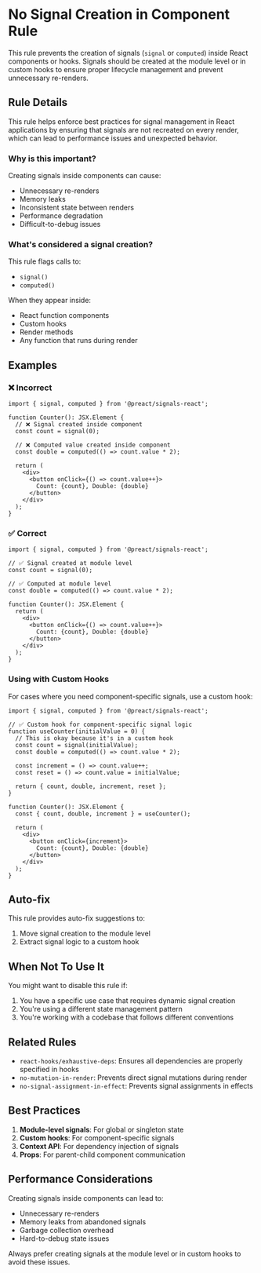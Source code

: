 # No Signal Creation in Component Rule

This rule prevents the creation of signals (`signal` or `computed`) inside React components or hooks. Signals should be created at the module level or in custom hooks to ensure proper lifecycle management and prevent unnecessary re-renders.

## Rule Details

This rule helps enforce best practices for signal management in React applications by ensuring that signals are not recreated on every render, which can lead to performance issues and unexpected behavior.

### Why is this important?

Creating signals inside components can cause:

- Unnecessary re-renders
- Memory leaks
- Inconsistent state between renders
- Performance degradation
- Difficult-to-debug issues

### What's considered a signal creation?

This rule flags calls to:

- `signal()`
- `computed()`

When they appear inside:

- React function components
- Custom hooks
- Render methods
- Any function that runs during render

## Examples

### ❌ Incorrect

```tsx
import { signal, computed } from '@preact/signals-react';

function Counter(): JSX.Element {
  // ❌ Signal created inside component
  const count = signal(0);
  
  // ❌ Computed value created inside component
  const double = computed(() => count.value * 2);
  
  return (
    <div>
      <button onClick={() => count.value++}>
        Count: {count}, Double: {double}
      </button>
    </div>
  );
}
```

### ✅ Correct

```tsx
import { signal, computed } from '@preact/signals-react';

// ✅ Signal created at module level
const count = signal(0);

// ✅ Computed at module level
const double = computed(() => count.value * 2);

function Counter(): JSX.Element {
  return (
    <div>
      <button onClick={() => count.value++}>
        Count: {count}, Double: {double}
      </button>
    </div>
  );
}
```

### Using with Custom Hooks

For cases where you need component-specific signals, use a custom hook:

```tsx
import { signal, computed } from '@preact/signals-react';

// ✅ Custom hook for component-specific signal logic
function useCounter(initialValue = 0) {
  // This is okay because it's in a custom hook
  const count = signal(initialValue);
  const double = computed(() => count.value * 2);
  
  const increment = () => count.value++;
  const reset = () => count.value = initialValue;
  
  return { count, double, increment, reset };
}

function Counter(): JSX.Element {
  const { count, double, increment } = useCounter();
  
  return (
    <div>
      <button onClick={increment}>
        Count: {count}, Double: {double}
      </button>
    </div>
  );
}
```

## Auto-fix

This rule provides auto-fix suggestions to:

1. Move signal creation to the module level
2. Extract signal logic to a custom hook

## When Not To Use It

You might want to disable this rule if:

1. You have a specific use case that requires dynamic signal creation
2. You're using a different state management pattern
3. You're working with a codebase that follows different conventions

## Related Rules

- `react-hooks/exhaustive-deps`: Ensures all dependencies are properly specified in hooks
- `no-mutation-in-render`: Prevents direct signal mutations during render
- `no-signal-assignment-in-effect`: Prevents signal assignments in effects

## Best Practices

1. **Module-level signals**: For global or singleton state
2. **Custom hooks**: For component-specific signals
3. **Context API**: For dependency injection of signals
4. **Props**: For parent-child component communication

## Performance Considerations

Creating signals inside components can lead to:

- Unnecessary re-renders
- Memory leaks from abandoned signals
- Garbage collection overhead
- Hard-to-debug state issues

Always prefer creating signals at the module level or in custom hooks to avoid these issues.
